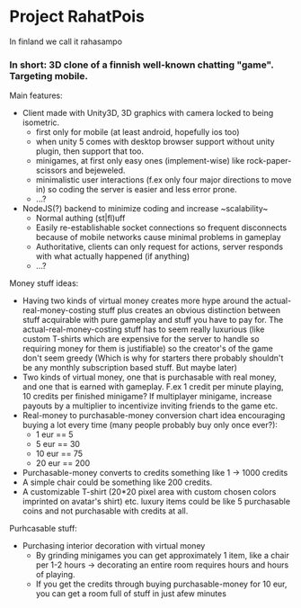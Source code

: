 Project RahatPois
=========

In finland we call it rahasampo


### In short: 3D clone of a finnish well-known chatting "game". Targeting mobile.


Main features: 
- Client made with Unity3D, 3D graphics with camera locked to being isometric.
    * first only for mobile (at least android, hopefully ios too)
    * when unity 5 comes with desktop browser support without unity plugin, then support that too.
    * minigames, at first only easy ones (implement-wise) like rock-paper-scissors and bejeweled.
    * minimalistic user interactions (f.ex only four major directions to move in) so coding the server is easier and less error prone.
    * ...?
- NodeJS(?) backend to minimize coding and increase ~scalability~
  * Normal authing (st|fl)uff
  * Easily re-establishable socket connections so frequent disconnects because of mobile networks cause minimal problems in gameplay
  * Authoritative, clients can only request for actions, server responds with what actually happened (if anything)
  * ...?



Money stuff ideas:
- Having two kinds of virtual money creates more hype around the actual-real-money-costing stuff plus creates an obvious distinction between stuff acquirable with pure gameplay and stuff you have to pay for. The actual-real-money-costing stuff has to seem really luxurious (like custom T-shirts which are expensive for the server to handle so requiring money for them is justifiable) so the creator's of the game don't seem greedy  (Which is why for starters there probably shouldn't be any monthly subscription based stuff. But maybe later)
- Two kinds of virtual money, one that is purchasable with real money, and one that is earned with gameplay. F.ex 1 credit per minute playing, 10 credits per finished minigame? If multiplayer minigame, increase payouts by a multiplier to incentivize inviting friends to the game etc.
- Real-money to purchasable-money conversion chart idea encouraging buying a lot every time (many people probably buy only once ever?):
   * 1 eur == 5
   * 5 eur == 30
   * 10 eur == 75
   * 20 eur == 200
- Purchasable-money converts to credits something like 1 -> 1000 credits
- A simple chair could be something like 200 credits.
- A customizable T-shirt (20*20 pixel area with custom chosen colors imprinted on avatar's shirt) etc. luxury items could be like 5 purchasable coins and not purchasable with credits at all.

Purhcasable stuff:
- Purchasing interior decoration with virtual money
   * By grinding minigames you can get approximately 1 item, like a chair per 1-2 hours -> decorating an entire room requires hours and hours of playing.
   * If you get the credits through buying purchasable-money for 10 eur, you can get a room full of stuff in just afew minutes
